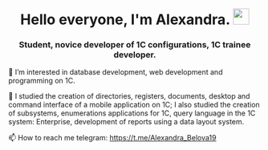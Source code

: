 <h1 align="center">Hello everyone, I'm Alexandra.
<img src="https://github.com/blackcater/blackcater/raw/main/images/Hi.gif" height="32"/></h1>
<h3 align="center">Student, novice developer of 1C configurations, 1C trainee developer.</h3>

👀 I’m interested in database development, web development and programming on 1C.

🌱 I studied the creation of directories, registers, documents, desktop and command interface of a mobile application on 1C; I also studied the creation of subsystems, enumerations applications for 1C, query language in the 1C system: Enterprise, development of reports using a data layout system.

📫 How to reach me telegram: https://t.me/Alexandra_Belova19
